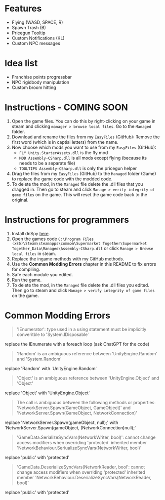 # Features

- Flying (WASD, SPACE, R)
- Spawn Trash (B)
- Pricegun Tooltip
- Custom Notifications (KL)
- Custom NPC messages

# Idea list

- Franchise points progressbar
- NPC rigidbody manipulation
- Custom broom hitting

# Instructions - COMING SOON

1. Open the game files. You can do this by right-clicking on your game in steam and clicking `manager > browse local files`. Go to the `Managed` folder.
2. Download and rename the files from my `EasyFiles` (GitHub): Remove the first word (which is in captial letters) from the name.
3. Now choose which mods you want to use from my `EasyFiles` (GitHub):
    - `FLY Unity.StarterAssets.dll` is the fly mod
    - `MOD Assembly-CSharp.dll` is all mods except flying (because its needs to be a separate file)
    - `TOOLTIPS Assembly-CSharp.dll` is only the pricegun helper
4. Drag the files from my `EasyFiles` (GitHub) to the `Managed` folder (Game) to replace the game code with the modded code.
5. To delete the mod, in the `Managed` file delete the .dll files that you dragged in. Then go to steam and click `Manage > verify integrity of game files` on the game. This will reset the game code back to the original.

# Instructions for programmers

1. Install dnSpy [here](https://github.com/dnSpy/dnSpy).
2. Open the games code `C:\Program Files (x86)\Steam\steamapps\common\Supermarket Together\Supermarket Together_Data\Managed\Assembly-CSharp.dll` or click `Manage > Browse local files` in steam.
3. Replace the ingame methods with my GitHub methods.
4. Use the **Common Modding Errors** chapter in this README to fix errors for compiling.
5. Safe each module you edited.
6. Run the game.
7. To delete the mod, in the `Managed` file delete the .dll files you edited. Then go to steam and click `Manage > verify integrity of game files` on the game.

# Common Modding Errors

> 'IEnumerator': type used in a using statement must be implicitly converitble to 'System.IDisposable'

replace the IEnumerate with a foreach loop (ask ChatGPT for the code)

> 'Random' is an ambiguous reference between 'UnityEngine.Random' and 'System.Random'

replace 'Random' with 'UnityEngine.Random'

> 'Object' is an ambiguous reference between 'UnityEngine.Object' and 'Object'

replace 'Object' with 'UnityEngine.Object'

> The call is ambiguous between the following methods or properties: 'NetworkServer.Spawn(GameObject, GameObject)' and 'NetworkServer.Spawn(GameObject, NetworkConnection)'

replace 'NetworkServer.Spawn(gameObject, null);' with 'NetworkServer.Spawn(gameObject, (NetworkConnection)null);'

> 'GameData.SerializeSyncVars(NetworkWriter, bool)': cannot change access modifiers when overriding 'protected' inherited member 'NetworkBehaviour.SeriualizeSyncVars(NetworkWriter, bool)'

replace 'public' with 'protected'

> 'GameData.DeserializeSyncVars(NetworkReader, bool': cannot change access modifiers when overriding 'protected' inherited member 'NetworkBehaviour.DeserializeSyncVars(NetworkReader, bool)'

replace 'public' with 'protected'
